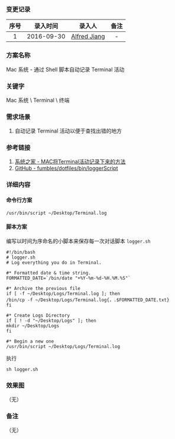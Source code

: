 ### 变更记录

| 序号 | 录入时间 | 录入人 | 备注 |
|:--------:|:--------:|:--------:|:--------:|
| 1 | 2016-09-30 | [Alfred Jiang](https://github.com/viktyz) | - |

### 方案名称

Mac 系统 - 通过 Shell 脚本自动记录 Terminal 活动

### 关键字

Mac 系统 \ Terminal \ 终端

### 需求场景

1. 自动记录 Terminal 活动以便于查找出错的地方

### 参考链接

1. [系统之家 - MAC将Terminal活动记录下来的方法](http://www.xitongzhijia.net/xtjc/20150130/36555.html)
2. [GitHub - fumbles/dotfiles/bin/loggerScript](https://github.com/fumbles/dotfiles/blob/b5f8b6ee314aded57b22da8457bbad63915b901e/bin/loggerScript)

### 详细内容

#### 命令行方案

```shell
/usr/bin/script ~/Desktop/Terminal.log
```

#### 脚本方案

编写以时间为序命名的小脚本来保存每一次对话脚本 `logger.sh`

```shell
#!/bin/bash
# logger.sh
# Log everything you do in Terminal.

#* Formatted date & time string.
FORMATTED_DATE=`/bin/date "+%Y-%m-%d-%H.%M.%S"`

#* Archive the previous file 
if [ -f ~/Desktop/Logs/Terminal.log ]; then
/bin/cp -f ~/Desktop/Logs/Terminal.log{，.$FORMATTED_DATE.txt}
fi 

#* Create Logs Directory
if [ ! -d "~/Desktop/Logs" ]; then
mkdir ~/Desktop/Logs
fi

#* Begin a new one 
/usr/bin/script ~/Desktop/Logs/Terminal.log
```

执行

```shell
sh logger.sh
```

### 效果图
（无）

### 备注
（无）